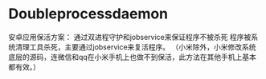 # Doubleprocessdaemon
安卓应用保活方案：
通过双进程守护和jobservice来保证程序不被杀死
程序被系统清理工具杀死，主要通过jobservice来复活程序。
（小米除外，小米修改系统底层的源码，连微信和qq在小米手机上也做不到保活，此方法在其他手机上基本都有效。）
